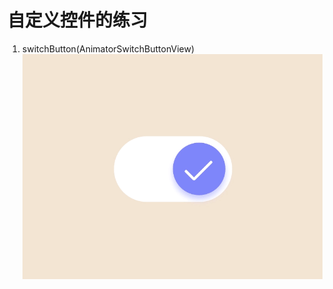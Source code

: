 # 自定义控件的练习

1. switchButton(AnimatorSwitchButtonView)
![](https://github.com/deepsadness11/ViewZone/blob/master/art/switchButton.gif)
